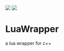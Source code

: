 [![](https://travis-ci.org/caodhuan/LuaWrapper.svg?branch=master)](https://travis-ci.org/caodhuan/LuaWrapper) ![](https://img.shields.io/badge/language-cpp-brightgreen.svg)

# LuaWrapper

a lua wrapper for c++
